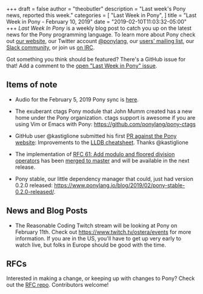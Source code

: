 +++
draft = false
author = "theobutler"
description = "Last week's Pony news, reported this week."
categories = [
    "Last Week in Pony",
]
title = "Last Week in Pony - February 10, 2019"
date = "2019-02-10T11:03:32-05:00"
+++
_Last Week In Pony_ is a weekly blog post to catch you up on the latest news for the Pony programming language. To learn more about Pony check out [our website](ponylang.io), our Twitter account [@ponylang](https://twitter.com/ponylang), our [users' mailing list](https://pony.groups.io/g/user), our [Slack community](https://www.ponylang.io/get-slack-invite), or join us [on IRC](https://webchat.freenode.net/?channels=%23ponylang).

Got something you think should be featured? There's a GitHub issue for that! Add a comment to the [open "Last Week in Pony" issue](https://github.com/ponylang/ponylang.github.io/issues?q=is%3Aissue+is%3Aopen+label%3Alast-week-in-pony).
<!--more-->


## Items of note

- Audio for the February 5, 2019 Pony sync is [here](https://pony.groups.io/g/dev/files/Pony%20Sync/2019_02_05/pony_sync_february_05_2019.m4a).

- The exuberant ctags Pony module that John Mumm created has a new home under the Pony organization. ctags support is awesome if you are using Vim or Emacs with Pony: https://github.com/ponylang/pony-ctags

- GitHub user @kastiglione submitted his first [PR against the Pony website](https://github.com/ponylang/ponylang-website/pull/386): Improvements to the [LLDB cheatsheet](https://www.ponylang.io/reference/pony-lldb-cheatsheet/). Thanks @kastiglione

- The implementation of [RFC 61: Add modulo and floored division operators](https://github.com/ponylang/rfcs/blob/master/text/0061-modulo-operator.md) has been [merged to master](https://github.com/ponylang/ponyc/pull/2997) and will be available in the next release.

- Pony stable, our little dependency manager that could, just had version 0.2.0 released: https://www.ponylang.io/blog/2019/02/pony-stable-0.2.0-released/.

## News and Blog Posts

- The Reasonable Coding Twitch stream will be looking at Pony on February 11th. Check out https://www.twitch.tv/ostera/events for more information. If you are in the US, you'll have to get up very early to watch live, but folks in Europe should be good with the time.

## RFCs

Interested in making a change, or keeping up with changes to Pony? Check out the [RFC repo](https://github.com/ponylang/rfcs). Contributors welcome!
